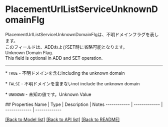 # PlacementUrlListServiceUnknownDomainFlg

<div lang=\"ja\"> PlacementUrlListServiceUnknownDomainFlgは、不明ドメインフラグを表します。<br> このフィールドは、ADDおよびSET時に省略可能となります。 </div> <div lang=\"en\"> Unknown Domain Flag. <br> This field is optional in ADD and SET operation. </div> <hr> <p>* <code>TRUE</code> - <span lang=\"ja\">不明ドメインを含む</span><span lang=\"en\">Including the unknown domain</span></p> <p>* <code>FALSE</code> - <span lang=\"ja\">不明ドメインを含まない</span><span lang=\"en\">not include the unknown domain</span></p> <p>* <code>UNKNOWN</code> - <span lang=\"ja\">未知の値です。</span><span lang=\"en\">Unknown Value</span></p> 
## Properties
Name | Type | Description | Notes
------------ | ------------- | ------------- | -------------

[[Back to Model list]](../README.md#documentation-for-models) [[Back to API list]](../README.md#documentation-for-api-endpoints) [[Back to README]](../README.md)


